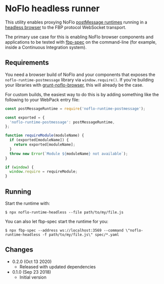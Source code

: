 NoFlo headless runner
=====================

This utility enables proxying NoFlo [postMessage runtimes](https://github.com/noflo/noflo-runtime-postmessage) running in a [headless browser](https://pptr.dev/) to the FBP protocol WebSocket transport.

The primary use case for this is enabling NoFlo browser components and applications to be tested with [fbp-spec](https://github.com/flowbased/fbp-spec) on the command-line (for example, inside a Continuous Integration system).

## Requirements

You need a browser build of NoFlo and your components that exposes the `noflo-runtime-postmessage` library via `window.require()`. If you're building your libraries with [grunt-noflo-browser](https://github.com/noflo/grunt-noflo-browser), this will already be the case.

For custom builds, the easiest way to do this is by adding something like the following to your WebPack entry file:

```javascript
const postMessageRuntime = require('noflo-runtime-postmessage');

const exported = {
  'noflo-runtime-postmessage': postMessageRuntime,
};

function requireModule(moduleName) {
  if (exported[moduleName]) {
    return exported[moduleName];
  }
  throw new Error(`Module ${moduleName} not available`);
}

if (window) {
  window.require = requireModule;
}
```

## Running

Start the runtime with:

```shell
$ npx noflo-runtime-headless --file path/to/my/file.js
```

You can also let fbp-spec start the runtime for you:

```shell
$ npx fbp-spec --address ws://localhost:3569 --command \"noflo-runtime-headless -f path/to/my/file.js\" spec/*.yaml
```

## Changes

* 0.2.0 (Oct 13 2020)
  - Released with updated dependencies
* 0.1.0 (Sep 23 2018)
  - Initial version
